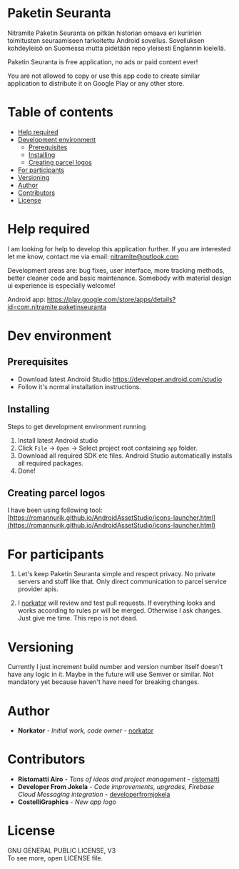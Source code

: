 # Paketin Seuranta

Nitramite Paketin Seuranta on pitkän historian omaava eri kuriirien toimitusten seuraamiseen 
tarkoitettu Android sovellus. Sovelluksen kohdeyleisö on Suomessa mutta pidetään repo 
yleisesti Englannin kielellä.

Paketin Seuranta is free application, no ads or paid content ever!

You are not allowed to copy or use this app code to create similar application to 
distribute it on Google Play or any other store.

Table of contents
=================
* [Help required](#help-required)
* [Development environment](#dev-environment)
    * [Prerequisites](#prerequisites)
    * [Installing](#installing)
    * [Creating parcel logos](#creating-parcel-logos)    
* [For participants](#for-participants)
* [Versioning](#versioning)
* [Author](#author)
* [Contributors](#contributors)
* [License](#license)

Help required
============

I am looking for help to develop this application further. If you are interested let me know,
contact me via email: nitramite@outlook.com

Development areas are: bug fixes, user interface, more tracking methods, better cleaner code and basic maintenance. Somebody with material design ui experience is especially welcome!

Android app: https://play.google.com/store/apps/details?id=com.nitramite.paketinseuranta


Dev environment
============

Prerequisites
-----
* Download latest Android Studio
https://developer.android.com/studio
* Follow it's normal installation instructions.


Installing
-----

Steps to get development environment running

1. Install latest Android studio
2. Click `File` -> `Open` -> Select project root containing `app` folder.
3. Download all required SDK etc files. Android Studio automatically installs all required packages.
4. Done!


Creating parcel logos
-----
I have been using following tool:  
[https://romannurik.github.io/AndroidAssetStudio/icons-launcher.html](https://romannurik.github.io/AndroidAssetStudio/icons-launcher.html)


For participants
============

1. Let's keep Paketin Seuranta simple and respect privacy. No private servers and stuff like that. 
Only direct communication to parcel service provider apis.

2. I [norkator](https://github.com/norkator) will review and test pull requests. If everything looks and works 
according to rules pr will be merged. Otherwise I ask changes. Just give me time. This repo is not dead. 



Versioning
============
Currently I just increment build number and version number itself doesn't have any logic in it.
Maybe in the future will use Semver or similar. Not mandatory yet because haven't have need for breaking changes.


Author
============
* **Norkator** - *Initial work, code owner* - [norkator](https://github.com/norkator)


Contributors
============
* **Ristomatti Airo** - *Tons of ideas and project management* - [ristomatti](https://github.com/ristomatti)
* **Developer From Jokela** - *Code improvements, upgrades, Firebase Cloud Messaging integration* - [developerfromjokela](https://github.com/developerfromjokela)
* **CostelliGraphics** - *New app logo*


License
============
GNU GENERAL PUBLIC LICENSE, V3  
To see more, open LICENSE file.
